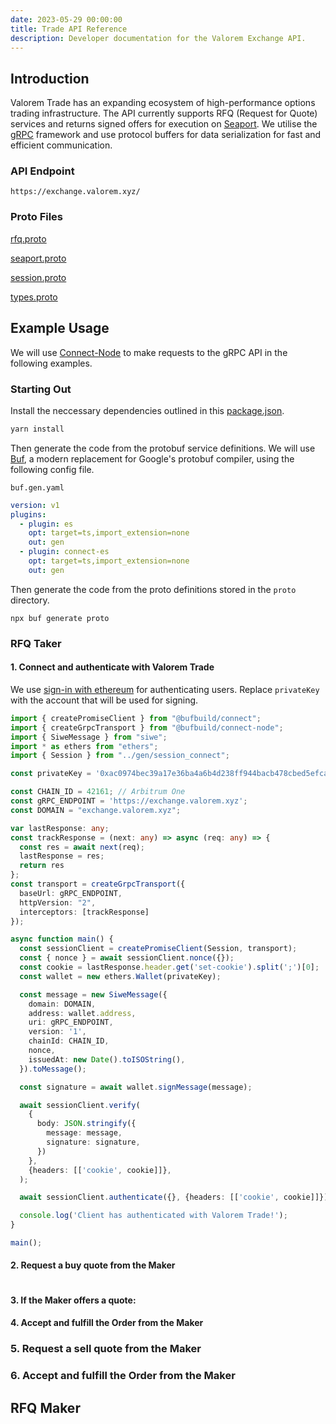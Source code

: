 ```yaml
---
date: 2023-05-29 00:00:00
title: Trade API Reference
description: Developer documentation for the Valorem Exchange API.
---
```


## Introduction

Valorem Trade has an expanding ecosystem of high-performance options trading infrastructure. The API currently supports RFQ (Request for Quote) services and returns signed offers for execution on [Seaport](https://docs.opensea.io/reference/seaport-overview). We utilise the [gRPC](https://grpc.io/docs/what-is-grpc/introduction/) framework and use protocol buffers for data serialization for fast and efficient communication.

### API Endpoint

`https://exchange.valorem.xyz/`

### Proto Files

[rfq.proto](https://github.com/valorem-labs-inc/exchange-proto/blob/main/quay/rfq.proto)

[seaport.proto](https://github.com/valorem-labs-inc/exchange-proto/blob/main/quay/seaport.proto)

[session.proto](https://github.com/valorem-labs-inc/exchange-proto/blob/main/quay/session.proto)

[types.proto](https://github.com/valorem-labs-inc/exchange-proto/blob/main/quay/types.proto)

 

## Example Usage

We will use [Connect-Node](https://connect.build/docs/node/getting-started) to make requests to the gRPC API in the following examples.

### Starting Out

Install the neccessary dependencies outlined in this [package.json](https://github.com/valorem-labs-inc/exchange-proto/blob/rfq-api-usage-examples/package.json).

```bash
yarn install
```
Then generate the code from the protobuf service definitions. We will use [Buf](https://www.npmjs.com/package/@bufbuild/buf), a modern replacement for Google's protobuf compiler, using the following config file.

`buf.gen.yaml`
```yaml
version: v1
plugins:
  - plugin: es
    opt: target=ts,import_extension=none
    out: gen
  - plugin: connect-es
    opt: target=ts,import_extension=none
    out: gen
```
Then generate the code from the proto definitions stored in the `proto` directory.
```
npx buf generate proto
```

### RFQ Taker


#### 1. Connect and authenticate with Valorem Trade

We use [sign-in with ethereum](https://docs.login.xyz/) for authenticating users.
Replace `privateKey` with the account that will be used for signing.

```typescript
import { createPromiseClient } from "@bufbuild/connect";
import { createGrpcTransport } from "@bufbuild/connect-node";
import { SiweMessage } from "siwe";
import * as ethers from "ethers";
import { Session } from "../gen/session_connect";

const privateKey = '0xac0974bec39a17e36ba4a6b4d238ff944bacb478cbed5efcae784d7bf4f2ff80';

const CHAIN_ID = 42161; // Arbitrum One
const gRPC_ENDPOINT = 'https://exchange.valorem.xyz';
const DOMAIN = "exchange.valorem.xyz";

var lastResponse: any;
const trackResponse = (next: any) => async (req: any) => {
  const res = await next(req);
  lastResponse = res;
  return res
};
const transport = createGrpcTransport({
  baseUrl: gRPC_ENDPOINT,
  httpVersion: "2",
  interceptors: [trackResponse]
});

async function main() {
  const sessionClient = createPromiseClient(Session, transport);
  const { nonce } = await sessionClient.nonce({});
  const cookie = lastResponse.header.get('set-cookie').split(';')[0];
  const wallet = new ethers.Wallet(privateKey);

  const message = new SiweMessage({
    domain: DOMAIN,
    address: wallet.address,
    uri: gRPC_ENDPOINT,
    version: '1',
    chainId: CHAIN_ID,
    nonce,
    issuedAt: new Date().toISOString(),
  }).toMessage();

  const signature = await wallet.signMessage(message);

  await sessionClient.verify(
    {
      body: JSON.stringify({
        message: message,
        signature: signature,
      })
    },
    {headers: [['cookie', cookie]]},
  );

  await sessionClient.authenticate({}, {headers: [['cookie', cookie]]});

  console.log('Client has authenticated with Valorem Trade!');
}

main();
```

#### 2. Request a buy quote from the Maker

```typescript

```

#### 3. If the Maker offers a quote:


#### 4. Accept and fulfill the Order from the Maker


### 5. Request a sell quote from the Maker


### 6. Accept and fulfill the Order from the Maker



## RFQ Maker
